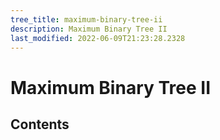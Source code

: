 ```yaml
---
tree_title: maximum-binary-tree-ii
description: Maximum Binary Tree II
last_modified: 2022-06-09T21:23:28.2328
---
```


# Maximum Binary Tree II

## Contents

